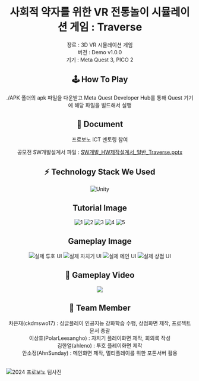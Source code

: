 <div align=center>
<h1>사회적 약자를 위한 VR 전통놀이 시뮬레이션 게임 : Traverse</h1>
장르 : 3D VR 시뮬레이션 게임
<br>
  버전 : Demo v1.0.0
  <br>
  기기 : Meta Quest 3, PICO 2
  <h2>🕹️ How To Play</h2>
./APK 폴더의 apk 파일을 다운받고 Meta Quest Developer Hub를 통해 Quest 기기에 해당 파일을 빌드해서 실행 <br>

<h2>📄 Document</h2>
프로보노 ICT 멘토링 참여<br>

공모전 SW개발설계서 파일 : [SW개발_HW제작설계서_일반_Traverse.pptx](https://github.com/user-attachments/files/17128597/SW._HW._.x._Traverse.pptx)

<h2>⚡️ Technology Stack We Used</h2>


![Unity](https://img.shields.io/badge/unity-%23000000.svg?style=for-the-badge&logo=unity&logoColor=white)


<h2>Tutorial Image</h2>

![1](https://github.com/user-attachments/assets/357616d6-c97e-4c58-8e0e-8145c4501472)
![2](https://github.com/user-attachments/assets/12f56e96-b5cd-47c8-98a8-a8588d0ca7e5)
![3](https://github.com/user-attachments/assets/cbd198cc-4114-495b-8933-5ff71e0446e6)
![4](https://github.com/user-attachments/assets/836e00fb-cf9b-4e3c-999c-1981f741ea17)
![5](https://github.com/user-attachments/assets/53dbe6a9-cf35-414a-b6f4-26274e00af19)

<h2>Gameplay Image</h2>

![실제 투호 UI](https://github.com/user-attachments/assets/f9cab19e-9d4e-4ea6-8172-d8e44fe6213d)
![실제 자치기 UI](https://github.com/user-attachments/assets/25413121-f287-4347-a7c6-24ca372b0c80)
![실제 메인 UI](https://github.com/user-attachments/assets/9d12133a-31a0-442f-a1ae-3f0a73afeb05)
![실제 상점 UI](https://github.com/user-attachments/assets/c7f2edf9-b11c-47fa-9193-6d4bd544a1cf)


<h2>🎥 Gameplay Video</h2>
<a href="https://www.youtube.com/watch?v=KWqsSwzVGRM"><img src="https://img.shields.io/badge/YouTube-%23FF0000.svg?style=for-the-badge&logo=YouTube&logoColor=white"/></a>
<h2>👬 Team Member</h2>
차은재(ckdmswo17) : 싱글플레이 인공지능 강화학습 수행, 상점화면 제작, 프로젝트 문서 총괄<br>
이상호(PolarLeesangho) : 자치기 플레이화면 제작, 회의록 작성<br>
김한얼(ahleno) : 투호 플레이화면 제작<br>
안소정(AhnSunday) : 메인화면 제작, 멀티플레이를 위한 포톤서버 활용
</div>
<br>

![2024 프로보노 팀사진](https://github.com/user-attachments/assets/68ef72e2-568b-4cc5-87a1-db005d926f66)



